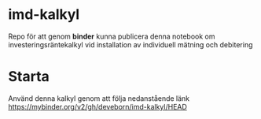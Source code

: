 # imd-kalkyl
Repo för att genom **binder** kunna publicera denna notebook om investeringsräntekalkyl vid installation av individuell mätning och debitering

# Starta
Använd denna kalkyl genom att följa nedanstående länk https://mybinder.org/v2/gh/deveborn/imd-kalkyl/HEAD
